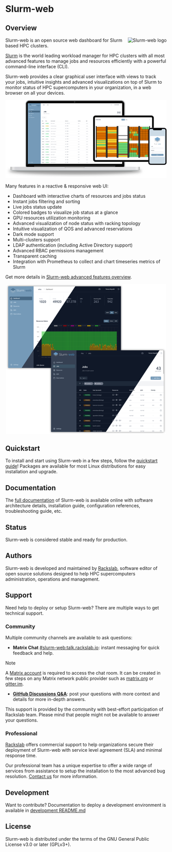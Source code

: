 # Slurm-web

## Overview

<img
  src="assets/logo/bitmaps/slurm-web_full_white_medium.png"
  alt="Slurm-web logo"
  align="right">

Slurm-web is an open source web dashboard for Slurm based HPC clusters.

[Slurm](https://slurm.schedmd.com/) is the world leading workload manager for
HPC clusters with all most advanced features to manage jobs and resources
efficiently with a powerful command-line interface (CLI).

Slurm-web provides a clear graphical user interface with views to track your
jobs, intuitive insights and advanced visualizations on top of Slurm to monitor
status of HPC supercomputers in your organization, in a web browser on all your
devices.

<p align="center">
<img
  src="assets/screenshots/assemblies/bitmaps/slurm-web_devices-medium.png"
  alt="Slurm-web on all devices"
  width="600px"
  style="margin: 0 auto;">
<p>

Many features in a reactive & responsive web UI:

* Dashboard with interactive charts of resources and jobs status
* Instant jobs filtering and sorting
* Live jobs status update
* Colored badges to visualize job status at a glance
* GPU resources utilization monitoring
* Advanced visualization of node status with racking topology
* Intuitive visualization of QOS and advanced reservations
* Dark mode support
* Multi-clusters support
* LDAP authentication (including Active Directory support)
* Advanced RBAC permissions management
* Transparent caching
* Integration with Prometheus to collect and chart timeseries metrics of Slurm

Get more details in
[Slurm-web advanced features overview](https://docs.rackslab.io/slurm-web/overview/overview.html).

<p align="center">
<img
  src="assets/screenshots/assemblies/bitmaps/slurm-web_dark_mode-tiny.png"
  alt="Slurm-web on all devices"
  width="500px"
  style="margin: 0 auto;">
<p>


## Quickstart

To install and start using Slurm-web in a few steps, follow the
[quickstart guide](https://docs.rackslab.io/slurm-web/install/quickstart.html)!
Packages are available for most Linux distributions for easy installation and
upgrade.

## Documentation

The [full documentation](https://docs.rackslab.io/slurm-web/) of Slurm-web is
available online with software architecture details, installation guide,
configuration references, troubleshooting guide, etc.

## Status

Slurm-web is considered stable and ready for production.

## Authors

Slurm-web is developed and maintained by [Rackslab](https://rackslab.io),
software editor of open source solutions designed to help HPC supercomputers
administration, operations and management.

## Support

Need help to deploy or setup Slurm-web? There are multiple ways to get technical
support.

### Community

Multiple community channels are available to ask questions:

* **Matrix Chat** [#slurm-web:talk.rackslab.io](https://matrix.to/#/#slurm-web:talk.rackslab.io):
  instant messaging for quick feedback and help.

> [!NOTE]
> A [Matrix account](https://matrix.org/docs/chat_basics/matrix-for-im/#creating-a-matrix-account)
> is required to access the chat room. It can be created in few steps on any
> Matrix network public provider such as [matrix.org](https://matrix.org) or
> [gitter.im](https://gitter.im/#apps).

* [**GitHub Discussions Q&A**](https://github.com/rackslab/slurm-web/discussions/categories/q-a):
  post your questions with more context and details for more in-depth answers.

This support is provided by the community with best-effort participation of
Rackslab team. Please mind that people might not be available to answer your
questions.

### Professional

[Rackslab](https://rackslab.io) offers commercial support to help organizations
secure their deployment of Slurm-web with service level agreement (SLA) and
minimal response time.

Our professional team has a unique expertise to offer a wide range of services
from assistance to setup the installation to the most advanced bug resolution.
[Contact us](https://rackslab.io/en/contact/) for more information.

## Development

Want to contribute? Documentation to deploy a development environment is
available in
[development README.md](https://github.com/rackslab/slurm-web/blob/main/dev/README.md)

## License

Slurm-web is distributed under the terms of the GNU General Public License v3.0
or later (GPLv3+).
